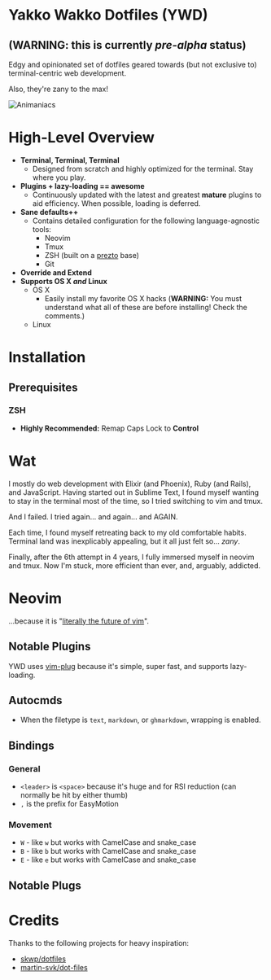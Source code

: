 # Yakko Wakko Dotfiles (YWD)

## **(WARNING: this is currently *pre-alpha* status)**

Edgy and opinionated set of dotfiles geared towards (but not exclusive to) terminal-centric web development.

Also, they're zany to the max!

  ![Animaniacs](http://facto-personal.s3.amazonaws.com/github/animaniacs.gif)

# High-Level Overview

* **Terminal, Terminal, Terminal**
    * Designed from scratch and highly optimized for the terminal. Stay where you play.
* **Plugins + lazy-loading == awesome**
    * Continuously updated with the latest and greatest **mature** plugins to aid efficiency. When possible, loading is deferred.
* **Sane defaults++**
    * Contains detailed configuration for the following language-agnostic tools:
        * Neovim
        * Tmux
        * ZSH (built on a [prezto](http://github.com/sorin-ionescu/prezto) base)
        * Git
* **Override and Extend**
* **Supports OS X *and* Linux**
    * OS X
        * Easily install my favorite OS X hacks (**WARNING:** You must understand what all of these are before installing! Check the comments.)
    * Linux

# Installation

## Prerequisites

### ZSH

* **Highly Recommended:** Remap Caps Lock to **Control**

# Wat

I mostly do web development with Elixir (and Phoenix), Ruby (and Rails), and JavaScript. Having started out in Sublime Text, I found myself wanting to stay in the terminal most of the time, so I tried switching to vim and tmux.

And I failed. I tried again... and again... and AGAIN.

Each time, I found myself retreating back to my old comfortable habits. Terminal land was inexplicably appealing, but it all just felt so... *zany*.

Finally, after the 6th attempt in 4 years, I fully immersed myself in neovim and tmux. Now I'm stuck, more efficient than ever, and, arguably, addicted.

# Neovim

...because it is "[literally the future of vim](https://neovim.io/)".

## Notable Plugins

YWD uses [vim-plug](https://github.com/junegunn/vim-plug) because it's simple, super fast, and supports lazy-loading.

## Autocmds

* When the filetype is `text`, `markdown`, or `ghmarkdown`, wrapping is enabled.

## Bindings

### General

* `<leader>` is `<space>` because it's huge and for RSI reduction (can normally be hit by either thumb)
* `,` is the prefix for EasyMotion

### Movement

* `W` - like `w` but works with CamelCase and snake_case
* `B` - like `b` but works with CamelCase and snake_case
* `E` - like `e` but works with CamelCase and snake_case

## Notable Plugs

# Credits

Thanks to the following projects for heavy inspiration:

* [skwp/dotfiles](https://github.com/skwp/dotfiles)
* [martin-svk/dot-files](http://github.com/martin-svk/dot-files)
